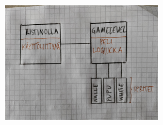 ![Tähän tulee kuva](https://github.com/hartonenolli/ot-harjoitustyo/blob/master/arkitehtuurikuva.jpg?raw=true)
